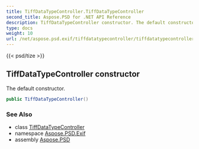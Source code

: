 ```yaml
---
title: TiffDataTypeController.TiffDataTypeController
second_title: Aspose.PSD for .NET API Reference
description: TiffDataTypeController constructor. The default constructor
type: docs
weight: 10
url: /net/aspose.psd.exif/tiffdatatypecontroller/tiffdatatypecontroller/
---
```

{{< psd/tize >}}
## TiffDataTypeController constructor

The default constructor.

```csharp
public TiffDataTypeController()
```

### See Also

* class [TiffDataTypeController](../)
* namespace [Aspose.PSD.Exif](../../../aspose.psd.exif/)
* assembly [Aspose.PSD](../../../)


